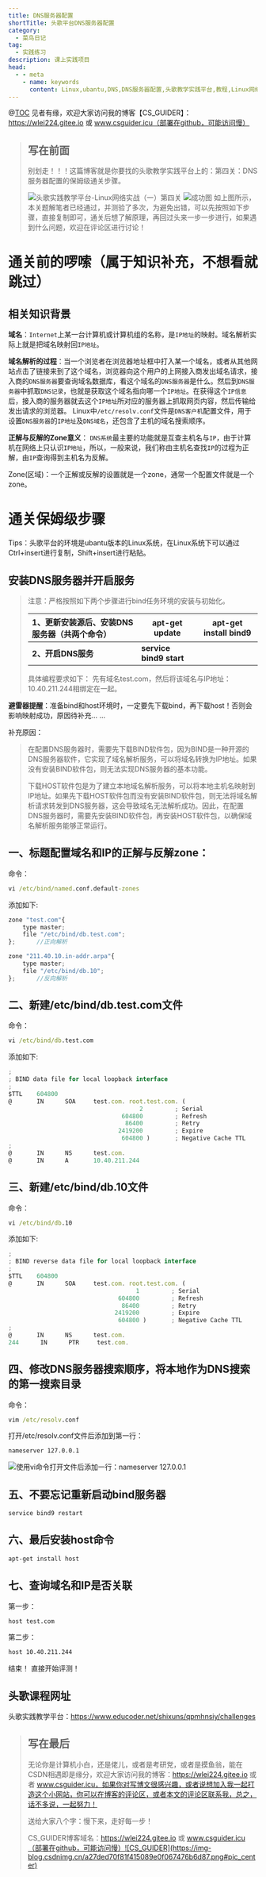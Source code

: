 ```yaml
---
title: DNS服务器配置
shortTitle: 头歌平台DNS服务器配置
category:
  - 菜鸟日记
tag:
  - 实践练习
description: 课上实践项目
head:
  - - meta
    - name: keywords
      content: Linux,ubantu,DNS,DNS服务器配置,头歌教学实践平台,教程,Linux网络实战,头歌,头歌教学实践平台,Ubuntu系统
---
```


@[TOC](头歌实践教学平台-Linux网络实战（一）-DNS配置（Ubuntu系统）)
见者有缘，欢迎大家访问我的博客【CS_GUIDER】：https://wlei224.gitee.io   或   www.csguider.icu（部署在github，可能访问慢）

> ## 写在前面
>
> 别划走！！！这篇博客就是你要找的头歌教学实践平台上的：第四关：DNS服务器配置的保姆级通关步骤。
>
> ![头歌实践教学平台-Linux网络实战（一）第四关](https://img-blog.csdnimg.cn/d5cb120009f04799a922533bde76d046.png#pic_center)
> ![成功图](https://img-blog.csdnimg.cn/5d1ccfb83506428892cd288db82f3035.png#pic_center) 如上图所示，本关题解笔者已经通过，并测验了多次，为避免出错，可以先按照如下步骤，直接复制即可，通关后想了解原理，再回过头来一步一步进行，如果遇到什么问题，欢迎在评论区进行讨论！
# 通关前的啰嗦（属于知识补充，不想看就跳过）
## 相关知识背景
**域名**：`Internet`上某一台计算机或计算机组的名称，是`IP地址`的映射。域名解析实际上就是把域名映射回`IP地址`。

**域名解析的过程**：当一个浏览者在浏览器地址框中打入某一个域名，或者从其他网站点击了链接来到了这个域名，浏览器向这个用户的上网接入商发出域名请求，接入商的`DNS服务器`要查询域名数据库，看这个域名的`DNS服务器`是什么。然后到`DNS服务器`中抓取`DNS记录`，也就是获取这个域名指向哪一个`IP地址`。在获得这个`IP信息`后，接入商的服务器就去这个`IP地址`所对应的服务器上抓取网页内容，然后传输给发出请求的浏览器。
Linux中`/etc/resolv.conf`文件是`DNS客户机`配置文件，用于设置`DNS服务器`的`IP地址`及`DNS域名`，还包含了主机的域名搜索顺序。

**正解与反解的Zone意义**：
`DNS系统`最主要的功能就是互查主机名与`IP`，由于计算机在网络上只认识`IP地址`，所以，一般来说，我们称由主机名查找`IP`的过程为正解，由`IP`查询得到主机名为反解。

Zone(区域)：一个正解或反解的设置就是一个zone，通常一个配置文件就是一个zone。

# 通关保姆级步骤
Tips：头歌平台的环境是ubantu版本的Linux系统，在Linux系统下可以通过Ctrl+insert进行复制，Shift+insert进行粘贴。
## 安装DNS服务器并开启服务

> 注意：严格按照如下两个步骤进行bind任务环境的安装与初始化。
>
> | 1、更新安装源后、安装DNS服务器（共两个命令） | apt-get update          | apt-get install bind9 |
> | :------------------------------------------- | ----------------------- | --------------------- |
> | **2、开启DNS服务**                           | **service bind9 start** |                       |
>
> 具体编程要求如下：
> 先有域名test.com，然后将该域名与IP地址：10.40.211.244相绑定在一起。

**避雷器提醒**：准备bind和host环境时，一定要先下载bind，再下载host！否则会影响映射成功，原因待补充... ...

补充原因：

> 在配置DNS服务器时，需要先下载BIND软件包，因为BIND是一种开源的DNS服务器软件，它实现了域名解析服务，可以将域名转换为IP地址。如果没有安装BIND软件包，则无法实现DNS服务器的基本功能。
>
> 下载HOST软件包是为了建立本地域名解析服务，可以将本地主机名映射到IP地址。如果先下载HOST软件包而没有安装BIND软件包，则无法将域名解析请求转发到DNS服务器，这会导致域名无法解析成功。因此，在配置DNS服务器时，需要先安装BIND软件包，再安装HOST软件包，以确保域名解析服务能够正常运行。



## 一、标题配置域名和IP的正解与反解zone：

命令：

```cmd
vi /etc/bind/named.conf.default-zones
```


添加如下:


```javascript
zone "test.com"{  
    type master;  
    file "/etc/bind/db.test.com";  
};		//正向解析

zone "211.40.10.in-addr.arpa"{  
    type master;
    file "/etc/bind/db.10";  
};  	//反向解析
```



## 二、新建/etc/bind/db.test.com文件
命令：

```cmd
vi /etc/bind/db.test.com
```

添加如下:


```javascript
;  
; BIND data file for local loopback interface  
;  
$TTL    604800  
@       IN      SOA     test.com. root.test.com. (  
                                     2         ; Serial  
   	                            604800         ; Refresh  
	                             86400         ; Retry  
	                           2419200         ; Expire  
	                            604800 )       ; Negative Cache TTL
;  
@       IN      NS      test.com.  
@       IN      A       10.40.211.244  
```


## 三、新建/etc/bind/db.10文件
命令：

```cmd
vi /etc/bind/db.10
```

添加如下:


```javascript
;  
; BIND reverse data file for local loopback interface  
;  
$TTL    604800  
@       IN      SOA     test.com. root.test.com. (  
                                    1         ; Serial  
                               604800         ; Refresh  
                                86400         ; Retry  
                              2419200         ; Expire  
                               604800 )       ; Negative Cache TTL  
;  
@       IN      NS      test.com.  
244      IN      PTR     test.com. 
```


## 四、修改DNS服务器搜索顺序，将本地作为DNS搜索的第一搜索目录
命令：

```cmd
vim /etc/resolv.conf
```

打开/etc/resolv.conf文件后添加到第一行：

```cmd
nameserver 127.0.0.1 
```

![使用vi命令打开文件后添加一行：nameserver 127.0.0.1](https://img-blog.csdnimg.cn/ac450769cec5475fb849462364cf24ec.png#pic_center)

## 五、不要忘记重新启动bind服务器
```cmd
service bind9 restart
```


## 六、最后安装host命令
```cmd
apt-get install host
```


## 七、查询域名和IP是否关联
第一步：
```cmd
host test.com
```
第二步：
```cmd
host 10.40.211.244
```

结束！
直接开始评测！

## 头歌课程网址
头歌实践教学平台：https://www.educoder.net/shixuns/qpmhnsiy/challenges

> ## 写在最后
>
> 无论你是计算机小白，还是佬儿，或者是考研党，或者是摸鱼翁，能在CSDN相遇即是缘分，欢迎大家访问我的博客：https://wlei224.gitee.io 或者 www.csguider.icu，如果你对写博文很感兴趣，或者说想加入我一起打造这个小网站，你可以在博客的评论区，或者本文的评论区联系我，总之，话不多说，一起努力！
>
> 送给大家八个字：慢下来，走好每一步！
>
> CS_GUIDER博客域名：https://wlei224.gitee.io   或   www.csguider.icu（部署在github，可能访问慢）![CS_GUIDER](https://img-blog.csdnimg.cn/a27ded70f81f415089e0f067476b6d87.png#pic_center)